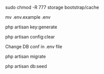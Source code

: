 sudo chmod -R 777 storage bootstrap/cache

mv .env.example .env

php artisan key:generate

php artisan config:clear

Change DB conf in .env file

php artisan migrate

php artisan db:seed
